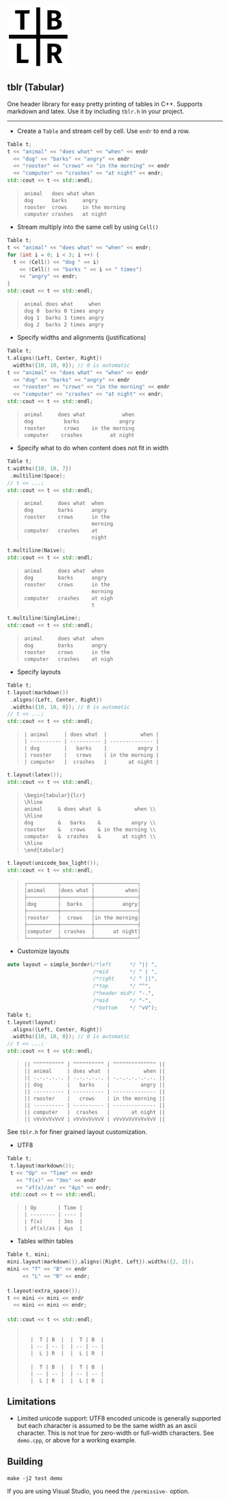 <img src="tblr.png" width="143" height="146">

## tblr (Tabular)
One header library for easy pretty printing of tables in C++. Supports markdown and latex. Use it by including `tblr.h` in your project.

___

- Create a `Table` and stream cell by cell. Use `endr` to end a row.

```cpp
Table t;
t << "animal" << "does what" << "when" << endr
  << "dog" << "barks" << "angry" << endr
  << "rooster" << "crows" << "in the morning" << endr
  << "computer" << "crashes" << "at night" << endr;
std::cout << t << std::endl;
```

> ```
> animal   does what when
> dog      barks     angry
> rooster  crows     in the morning
> computer crashes   at night
> ```

- Stream multiply into the same cell by using `Cell()`

```cpp
Table t;
t << "animal" << "does what" << "when" << endr;
for (int i = 0; i < 3; i ++) {
  t << (Cell() << "dog " << i)
    << (Cell() << "barks " << i << " times")
    << "angry" << endr;
}
std::cout << t << std::endl;
```

> ```
> animal does what     when
> dog 0  barks 0 times angry
> dog 1  barks 1 times angry
> dog 2  barks 2 times angry
> ```

- Specify widths and alignments (justifications)

```cpp
Table t;
t.aligns({Left, Center, Right})
 .widths({10, 10, 0}); // 0 is automatic
t << "animal" << "does what" << "when" << endr
  << "dog" << "barks" << "angry" << endr
  << "rooster" << "crows" << "in the morning" << endr
  << "computer" << "crashes" << "at night" << endr;
std::cout << t << std::endl;
```

> ```
> animal     does what            when
> dog          barks             angry
> rooster      crows    in the morning
> computer    crashes         at night
> ```

- Specify what to do when content does not fit in width

```cpp
Table t;
t.widths({10, 10, 7})
 .multiline(Space);
// t << ...;
std::cout << t << std::endl;
```

> ```
> animal     does what  when
> dog        barks      angry
> rooster    crows      in the
>                       morning
> computer   crashes    at
>                       night
> ```

```cpp
t.multiline(Naive);
std::cout << t << std::endl;
```

> ```
> animal     does what  when
> dog        barks      angry
> rooster    crows      in the
>                       morning
> computer   crashes    at nigh
>                       t
> ```

```cpp
t.multiline(SingleLine);
std::cout << t << std::endl;
```

> ```
> animal     does what  when
> dog        barks      angry
> rooster    crows      in the
> computer   crashes    at nigh
> ```

- Specify layouts

```cpp
Table t;
t.layout(markdown())
 .aligns({Left, Center, Right})
 .widths({10, 10, 0}); // 0 is automatic
// t << ...;
std::cout << t << std::endl;
```

> ```
> | animal     | does what  |           when |
> | ---------- | ---------- | -------------- |
> | dog        |   barks    |          angry |
> | rooster    |   crows    | in the morning |
> | computer   |  crashes   |       at night |
> ```

```cpp
t.layout(latex());
std::cout << t << std::endl;
```

> ```
> \begin{tabular}{lcr}
> \hline
> animal     & does what  &           when \\
> \hline
> dog        &   barks    &          angry \\
> rooster    &   crows    & in the morning \\
> computer   &  crashes   &       at night \\
> \hline
> \end{tabular}
> ```

```cpp
t.layout(unicode_box_light());
std::cout << t << std::endl;
```

> ```
> ┌──────────┬──────────┬──────────────┐
> │animal    │does what │          when│
> ├──────────┼──────────┼──────────────┤
> │dog       │  barks   │         angry│
> ├──────────┼──────────┼──────────────┤
> │rooster   │  crows   │in the morning│
> ├──────────┼──────────┼──────────────┤
> │computer  │ crashes  │      at night│
> └──────────┴──────────┴──────────────┘
> ```

- Customize layouts

```cpp
auto layout = simple_border(/*left      */ "|| ",
                            /*mid       */ " | ",
                            /*right     */ " ||",
                            /*top       */ "^",
                            /*header mid*/ "-.",
                            /*mid       */ "-",
                            /*bottom    */ "vV");
Table t;
t.layout(layout)
 .aligns({Left, Center, Right})
 .widths({10, 10, 0}); // 0 is automatic
// t << ...;
std::cout << t << std::endl;
```

> ```
> || ^^^^^^^^^^ | ^^^^^^^^^^ | ^^^^^^^^^^^^^^ ||
> || animal     | does what  |           when ||
> || -.-.-.-.-. | -.-.-.-.-. | -.-.-.-.-.-.-. ||
> || dog        |   barks    |          angry ||
> || ---------- | ---------- | -------------- ||
> || rooster    |   crows    | in the morning ||
> || ---------- | ---------- | -------------- ||
> || computer   |  crashes   |       at night ||
> || vVvVvVvVvV | vVvVvVvVvV | vVvVvVvVvVvVvV ||
> ```

See `tblr.h` for finer grained layout customization.

- UTF8

```cpp
Table t;
 t.layout(markdown());
 t << "Op" << "Time" << endr
   << "f(x)" << "3ms" << endr
   << "∂f(x)/∂x" << "4μs" << endr;
 std::cout << t << std::endl;
```

> ```
> | Op       | Time |
> | -------- | ---- |
> | f(x)     | 3ms  |
> | ∂f(x)/∂x | 4μs  |
> ```

- Tables within tables

```cpp
Table t, mini;
mini.layout(markdown()).aligns({Right, Left}).widths({2, 2});
mini << "T" << "B" << endr
     << "L" << "R" << endr;

t.layout(extra_space());
t << mini << mini << endr
  << mini << mini << endr;

std::cout << t << std::endl;
```

> ```
> 
>   |  T | B  |  |  T | B  |
>   | -- | -- |  | -- | -- |
>   |  L | R  |  |  L | R  |
> 
>   |  T | B  |  |  T | B  |
>   | -- | -- |  | -- | -- |
>   |  L | R  |  |  L | R  |
> 
> ```

## Limitations

- Limited unicode support: UTF8 encoded unicode is generally supported but
each character is assumed to be the same width as an ascii character. This is
not true for zero-width or full-width characters. See `demo.cpp`, or above for
a working example.

## Building

```
make -j2 test demo
```

If you are using Visual Studio, you need the `/permissive-` option.
